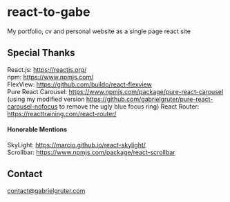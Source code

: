 # react-to-gabe
My portfolio, cv and personal website as a single page react site

## Special Thanks

React.js: https://reactjs.org/  
npm: https://www.npmjs.com/  
FlexView: https://github.com/buildo/react-flexview  
Pure React Carousel: https://www.npmjs.com/package/pure-react-carousel  
(using my modified version https://github.com/gabrielgruter/pure-react-carousel-nofocus to remove the ugly blue focus ring)
React Router: https://reacttraining.com/react-router/

#### Honorable Mentions

SkyLight: https://marcio.github.io/react-skylight/  
Scrollbar: https://www.npmjs.com/package/react-scrollbar

## Contact
contact@gabrielgruter.com
